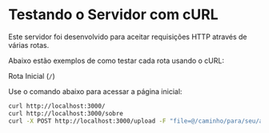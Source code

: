 # Testando o Servidor com cURL

Este servidor foi desenvolvido para aceitar requisições HTTP através de várias rotas. 

Abaixo estão exemplos de como testar cada rota usando o cURL:

Rota Inicial (`/`)

Use o comando abaixo para acessar a página inicial:

```bash
curl http://localhost:3000/
curl http://localhost:3000/sobre
curl -X POST http://localhost:3000/upload -F "file=@/caminho/para/seu/arquivo.txt"
